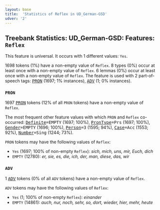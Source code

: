 ```yaml
---
layout: base
title:  'Statistics of Reflex in UD_German-GSD'
udver: '2'
---
```


## Treebank Statistics: UD_German-GSD: Features: `Reflex`

This feature is universal.
It occurs with 1 different values: `Yes`.

1698 tokens (1%) have a non-empty value of `Reflex`.
8 types (0%) occur at least once with a non-empty value of `Reflex`.
6 lemmas (0%) occur at least once with a non-empty value of `Reflex`.
The feature is used with 2 part-of-speech tags: <tt><a href="de_gsd-pos-PRON.html">PRON</a></tt> (1697; 1% instances), <tt><a href="de_gsd-pos-ADV.html">ADV</a></tt> (1; 0% instances).

### `PRON`

1697 <tt><a href="de_gsd-pos-PRON.html">PRON</a></tt> tokens (12% of all `PRON` tokens) have a non-empty value of `Reflex`.

The most frequent other feature values with which `PRON` and `Reflex` co-occurred: <tt><a href="de_gsd-feat-Definite.html">Definite</a></tt><tt>=EMPTY</tt> (1697; 100%), <tt><a href="de_gsd-feat-PronType.html">PronType</a></tt><tt>=Prs</tt> (1697; 100%), <tt><a href="de_gsd-feat-Gender.html">Gender</a></tt><tt>=EMPTY</tt> (1696; 100%), <tt><a href="de_gsd-feat-Person.html">Person</a></tt><tt>=3</tt> (1595; 94%), <tt><a href="de_gsd-feat-Case.html">Case</a></tt><tt>=Acc</tt> (1553; 92%), <tt><a href="de_gsd-feat-Number.html">Number</a></tt><tt>=Sing</tt> (1244; 73%).

`PRON` tokens may have the following values of `Reflex`:

* `Yes` (1697; 100% of non-empty `Reflex`): <em>sich, mich, uns, mir, Euch, dich</em>
* `EMPTY` (12780): <em>er, sie, es, die, ich, der, man, diese, das, wir</em>

### `ADV`

1 <tt><a href="de_gsd-pos-ADV.html">ADV</a></tt> tokens (0% of all `ADV` tokens) have a non-empty value of `Reflex`.

`ADV` tokens may have the following values of `Reflex`:

* `Yes` (1; 100% of non-empty `Reflex`): <em>einander</em>
* `EMPTY` (14861): <em>auch, nur, noch, sehr, so, dort, wieder, hier, mehr, heute</em>

